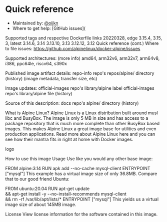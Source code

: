 # Quick reference
- Maintained by: [@oijkn](github.com/oijkn)
- Where to get help: [GitHub issues](

Supported tags and respective Dockerfile links
20220328, edge
3.15.4, 3.15, 3, latest
3.14.6, 3.14
3.13.10, 3.13
3.12.12, 3.12
Quick reference (cont.)
Where to file issues:
https://github.com/alpinelinux/docker-alpine/issues

Supported architectures: (more info)
amd64, arm32v6, arm32v7, arm64v8, i386, ppc64le, riscv64, s390x

Published image artifact details:
repo-info repo's repos/alpine/ directory (history)
(image metadata, transfer size, etc)

Image updates:
official-images repo's library/alpine label
official-images repo's library/alpine file (history)

Source of this description:
docs repo's alpine/ directory (history)

What is Alpine Linux?
Alpine Linux is a Linux distribution built around musl libc and BusyBox. The image is only 5 MB in size and has access to a package repository that is much more complete than other BusyBox based images. This makes Alpine Linux a great image base for utilities and even production applications. Read more about Alpine Linux here and you can see how their mantra fits in right at home with Docker images.

logo

How to use this image
Usage
Use like you would any other base image:

FROM alpine:3.14
RUN apk add --no-cache mysql-client
ENTRYPOINT ["mysql"]
This example has a virtual image size of only 36.8MB. Compare that to our good friend Ubuntu:

FROM ubuntu:20.04
RUN apt-get update \
    && apt-get install -y --no-install-recommends mysql-client \
    && rm -rf /var/lib/apt/lists/*
ENTRYPOINT ["mysql"]
This yields us a virtual image size of about 145MB image.

License
View license information for the software contained in this image.